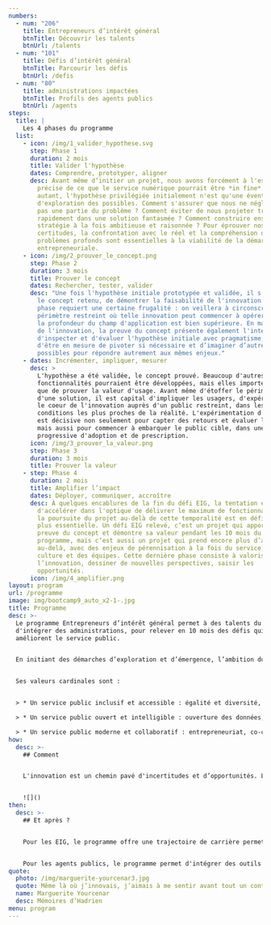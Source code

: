 ```yaml
---
numbers:
  - num: "206"
    title: Entrepreneurs d’intérêt général
    btnTitle: Découvrir les talents
    btnUrl: /talents
  - num: "101"
    title: Défis d’intérêt général
    btnTitle: Parcourir les défis
    btnUrl: /defis
  - num: "80"
    title: administrations impactées
    btnTitle: Profils des agents publics
    btnUrl: /agents
steps:
  title: |
    Les 4 phases du programme
  list:
    - icon: /img/1_valider_hypothese.svg
      step: Phase 1
      duration: 2 mois
      title: Valider l'hypothèse
      dates: Comprendre, prototyper, aligner
      desc: Avant même d’initier un projet, nous avons forcément à l'esprit une idée
        précise de ce que le service numérique pourrait être *in fine*. Pour
        autant, l'hypothèse privilégiée initialement n'est qu'une éventualité
        d'exploration des possibles. Comment s'assurer que nous ne négligeons
        pas une partie du problème ? Comment éviter de nous projeter trop
        rapidement dans une solution fantasmée ? Comment construire ensemble une
        stratégie à la fois ambitieuse et raisonnée ? Pour éprouver nos
        certitudes, la confrontation avec le réel et la compréhension des
        problèmes profonds sont essentielles à la viabilité de la démarche
        entrepreneuriale.
    - icon: /img/2_prouver_le_concept.png
      step: Phase 2
      duration: 3 mois
      title: Prouver le concept
      dates: Rechercher, tester, valider
      desc: "Une fois l'hypothèse initiale prototypée et validée, il s'agit de prouver
        le concept retenu, de démontrer la faisabilité de l'innovation. Cette
        phase requiert une certaine frugalité : on veillera à circonscrire un
        périmètre restreint où telle innovation peut commencer à opérer, même si
        la profondeur du champ d'application est bien supérieure. En management
        de l'innovation, la preuve du concept présente également l'intérêt
        d'inspecter et d'évaluer l'hypothèse initiale avec pragmatisme, afin
        d'être en mesure de pivoter si nécessaire et d’imaginer d’autres
        possibles pour répondre autrement aux mêmes enjeux."
    - dates: Incrémenter, impliquer, mesurer
      desc: >
        L'hypothèse a été validée, le concept prouvé. Beaucoup d'autres
        fonctionnalités pourraient être développées, mais elles importent moins
        que de prouver la valeur d'usage. Avant même d'étoffer le périmètre
        d'une solution, il est capital d'impliquer les usagers, d'expérimenter
        le coeur de l'innovation auprès d'un public restreint, dans les
        conditions les plus proches de la réalité. L'expérimentation d'un pilote
        est décisive non seulement pour capter des retours et évaluer l’impact,
        mais aussi pour commencer à embarquer le public cible, dans une logique
        progressive d'adoption et de prescription.
      icon: /img/3_prouver_la_valeur.png
      step: Phase 3
      duration: 3 mois
      title: Prouver la valeur
    - step: Phase 4
      duration: 2 mois
      title: Amplifier l’impact
      dates: Déployer, communiquer, accroître
      desc: À quelques encablures de la fin du défi EIG, la tentation est forte
        d'accélérer dans l'optique de délivrer le maximum de fonctionnalités. Or
        la poursuite du projet au-delà de cette temporalité est en définitive
        plus essentielle. Un défi EIG relevé, c’est un projet qui apporte la
        preuve du concept et démontre sa valeur pendant les 10 mois du
        programme, mais c’est aussi un projet qui prend encore plus d’ampleur
        au-delà, avec des enjeux de pérennisation à la fois du service, de la
        culture et des équipes. Cette dernière phase consiste à valoriser
        l’innovation, dessiner de nouvelles perspectives, saisir les
        opportunités.
      icon: /img/4_amplifier.png
layout: program
url: /programme
image: img/bootcamp9_auto_x2-1-.jpg
title: Programme
desc: >-
  Le programme Entrepreneurs d’intérêt général permet à des talents du numérique
  d'intégrer des administrations, pour relever en 10 mois des défis qui
  améliorent le service public.


  En initiant des démarches d’exploration et d’émergence, l’ambition du programme est de développer une administration plus entrepreneuriale, tant dans ses méthodes que sa culture de travail. Les EIG adaptent leur trajectoire au contexte et aux enjeux : le chemin d'innovation suit une ligne de crête entre la stratégie et le terrain, en visant une incrémentation pérenne de la valeur. 


  Ses valeurs cardinales sont :


  > * Un service public inclusif et accessible : égalité et diversité, accessibilité numérique

  > * Un service public ouvert et intelligible : ouverture des données, logiciel libre, explicabilité des algorithmes

  > * Un service public moderne et collaboratif : entrepreneuriat, co-construction
how:
  desc: >-
    ## Comment


    L'innovation est un chemin pavé d'incertitudes et d’opportunités. Le programme EIG vous propose un cadre d’accompagnement en 4 phases pour faciliter la relève des défis. Avec le concours des expert(e)s de la DINUM, les coachs EIG fournissent un appui méthodologique et une expertise entrepreneuriale tout au long des 10 mois.


    ![]()
then:
  desc: >-
    ## Et après ?


    Pour les EIG, le programme offre une trajectoire de carrière permettant de mettre leurs compétences au service de l'intérêt général. Après 10 mois d'immersion au coeur des métiers de l'administration, **60% des EIG choisissent de rester dans le secteur public**


    Pour les agents publics, le programme permet d'intégrer des outils et des talents durablement dans leurs services pour faire évoluer la qualité du service public. **90% des défis relevés lors du programme perdurent** ensuite dans les administrations qui les ont menés.
quote:
  photo: /img/marguerite-yourcenar3.jpg
  quote: Même là où j’innovais, j’aimais à me sentir avant tout un continuateur.
  name: Marguerite Yourcenar
  desc: Mémoires d’Hadrien
menu: program
---
```

